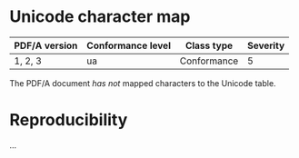 # Unicode character map

| PDF/A version | Conformance level | Class type  | Severity |
| ------------- | ----------------- | ----------  | -------- |
| 1, 2, 3       | ua                | Conformance | 5        |

The PDF/A document _has not_ mapped characters to the Unicode table.

# Reproducibility
...